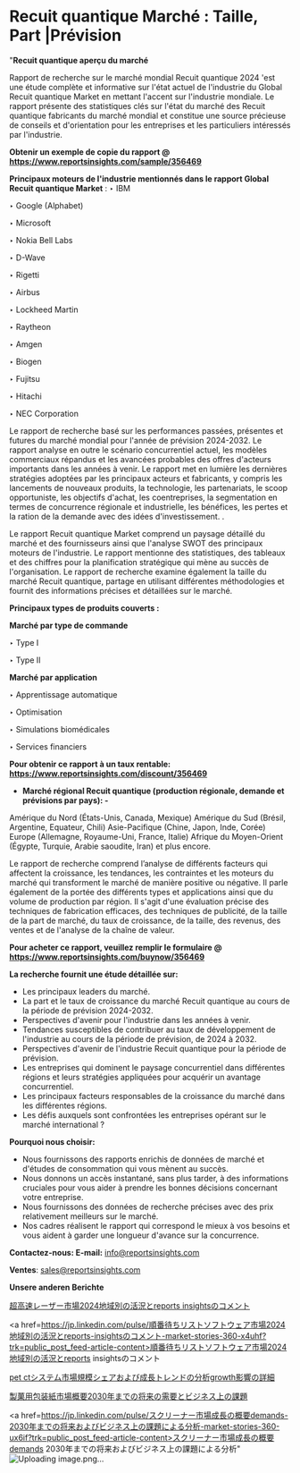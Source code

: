 # Recuit quantique Marché : Taille, Part |Prévision

"<strong>Recuit quantique aperçu du marché</strong>

Rapport de recherche sur le marché mondial Recuit quantique 2024 'est une étude complète et informative sur l'état actuel de l'industrie du Global Recuit quantique Market en mettant l'accent sur l'industrie mondiale. Le rapport présente des statistiques clés sur l'état du marché des Recuit quantique fabricants du marché mondial et constitue une source précieuse de conseils et d'orientation pour les entreprises et les particuliers intéressés par l'industrie.

<strong>Obtenir un exemple de copie du rapport @ <a href=https://www.reportsinsights.com/sample/356469>https://www.reportsinsights.com/sample/356469</a></strong>

<strong>Principaux moteurs de l'industrie mentionnés dans le rapport Global Recuit quantique Market</strong> :
‣ IBM

‣ Google (Alphabet)

‣ Microsoft

‣ Nokia Bell Labs

‣ D-Wave

‣ Rigetti

‣ Airbus

‣ Lockheed Martin

‣ Raytheon

‣ Amgen

‣ Biogen

‣ Fujitsu

‣ Hitachi

‣ NEC Corporation

Le rapport de recherche basé sur les performances passées, présentes et futures du marché mondial pour l'année de prévision 2024-2032. Le rapport analyse en outre le scénario concurrentiel actuel, les modèles commerciaux répandus et les avancées probables des offres d'acteurs importants dans les années à venir. Le rapport met en lumière les dernières stratégies adoptées par les principaux acteurs et fabricants, y compris les lancements de nouveaux produits, la technologie, les partenariats, le scoop opportuniste, les objectifs d'achat, les coentreprises, la segmentation en termes de concurrence régionale et industrielle, les bénéfices, les pertes et la ration de la demande avec des idées d'investissement. .

Le rapport Recuit quantique Market comprend un paysage détaillé du marché et des fournisseurs ainsi que l'analyse SWOT des principaux moteurs de l'industrie. Le rapport mentionne des statistiques, des tableaux et des chiffres pour la planification stratégique qui mène au succès de l'organisation. Le rapport de recherche examine également la taille du marché Recuit quantique, partage en utilisant différentes méthodologies et fournit des informations précises et détaillées sur le marché.

<strong>Principaux types de produits couverts :</strong>

<strong>Marché par type de commande</strong>

‣ Type I

‣ Type II

<strong>Marché par application</strong>

‣ Apprentissage automatique

‣ Optimisation

‣ Simulations biomédicales

‣ Services financiers

<strong>Pour obtenir ce rapport à un taux rentable: <a href=https://www.reportsinsights.com/discount/356469>https://www.reportsinsights.com/discount/356469</a></strong>
<ul>
  <li><strong>Marché régional Recuit quantique (production régionale, demande et prévisions par pays): -</strong></li>
</ul>
Amérique du Nord (États-Unis, Canada, Mexique)
Amérique du Sud (Brésil, Argentine, Equateur, Chili)
Asie-Pacifique (Chine, Japon, Inde, Corée)
Europe (Allemagne, Royaume-Uni, France, Italie)
Afrique du Moyen-Orient (Égypte, Turquie, Arabie saoudite, Iran) et plus encore.

Le rapport de recherche comprend l’analyse de différents facteurs qui affectent la croissance, les tendances, les contraintes et les moteurs du marché qui transforment le marché de manière positive ou négative. Il parle également de la portée des différents types et applications ainsi que du volume de production par région. Il s'agit d'une évaluation précise des techniques de fabrication efficaces, des techniques de publicité, de la taille de la part de marché, du taux de croissance, de la taille, des revenus, des ventes et de l'analyse de la chaîne de valeur.

<strong>Pour acheter ce rapport, veuillez remplir le formulaire @   <a href=https://www.reportsinsights.com/buynow/356469>https://www.reportsinsights.com/buynow/356469</a></strong>

<strong>La recherche fournit une étude détaillée sur:</strong>
<ul>
  <li>Les principaux leaders du marché.</li>
  <li>La part et le taux de croissance du marché Recuit quantique au cours de la période de prévision 2024-2032.</li>
  <li>Perspectives d'avenir pour l'industrie dans les années à venir.</li>
  <li>Tendances susceptibles de contribuer au taux de développement de l'industrie au cours de la période de prévision, de 2024 à 2032.</li>
  <li>Perspectives d'avenir de l'industrie Recuit quantique pour la période de prévision.</li>
  <li>Les entreprises qui dominent le paysage concurrentiel dans différentes régions et leurs stratégies appliquées pour acquérir un avantage concurrentiel.</li>
  <li>Les principaux facteurs responsables de la croissance du marché dans les différentes régions.</li>
  <li>Les défis auxquels sont confrontées les entreprises opérant sur le marché international ?</li>
</ul>
<strong>Pourquoi nous choisir:</strong>
<ul>
  <li>Nous fournissons des rapports enrichis de données de marché et d'études de consommation qui vous mènent au succès.</li>
  <li>Nous donnons un accès instantané, sans plus tarder, à des informations cruciales pour vous aider à prendre les bonnes décisions concernant votre entreprise.</li>
  <li>Nous fournissons des données de recherche précises avec des prix relativement meilleurs sur le marché.</li>
  <li>Nos cadres réalisent le rapport qui correspond le mieux à vos besoins et vous aident à garder une longueur d'avance sur la concurrence.</li>
</ul>
<strong>Contactez-nous:
</strong><strong>E-mail:</strong> <a href=mailto:info@reportsinsights.com>info@reportsinsights.com</a>

<strong>Ventes</strong>: <a href=mailto:sales@reportsinsights.com>sales@reportsinsights.com</a>

<strong>Unsere anderen Berichte</strong>

<a href=https://www.linkedin.com/pulse/超高速レーザー市場2024地域別の活況とreports-insightsのコメント-healthscope-news-245-01evf/>超高速レーザー市場2024地域別の活況とreports insightsのコメント</a>

<a href=https://jp.linkedin.com/pulse/順番待ちリストソフトウェア市場2024地域別の活況とreports-insightsのコメント-market-stories-360-x4uhf?trk=public_post_feed-article-content>順番待ちリストソフトウェア市場2024地域別の活況とreports insightsのコメント</a>

<a href=https://www.linkedin.com/pulse/pet-ctシステム市場規模シェアおよび成長トレンドの分析growth影響の詳細-tribunal-analytics-360-bcdxe/>pet ctシステム市場規模シェアおよび成長トレンドの分析growth影響の詳細</a>

<a href=https://www.linkedin.com/pulse/製菓用包装紙市場概要2030年までの将来の需要とビジネス上の課題-tribunal-analytics-360-mpwtf/>製菓用包装紙市場概要2030年までの将来の需要とビジネス上の課題</a>

<a href=https://jp.linkedin.com/pulse/スクリーナー市場成長の概要demands-2030年までの将来およびビジネス上の課題による分析-market-stories-360-ux6if?trk=public_post_feed-article-content>スクリーナー市場成長の概要demands 2030年までの将来およびビジネス上の課題による分析</a>"
![Uploading image.png…]()
